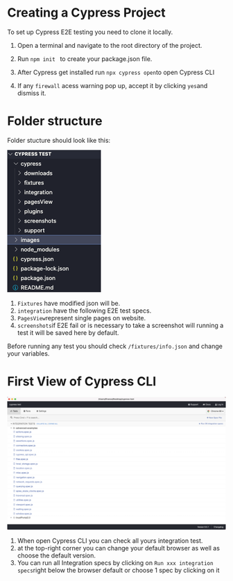 # Creating a Cypress Project

To set up Cypress E2E testing you need to clone it locally.

  1. Open a terminal and navigate to the root directory of the project.

2. Run ```npm init ``` to create your package.json file.
3. After Cypress get installed run ```npx cypress open```to open Cypress CLI 
4. If any ```firewall``` acess warning pop up, accept it by clicking ```yes```and dismiss it.

# Folder structure 

Folder stucture should look like this:

![Cypress CLI](/images/folderStructure.png)

1. ```Fixtures``` have modified json will be.
2. ```integration``` have the following E2E test specs.
3. ```PagesView```represent single pages on website.
4. ```screenshots```if E2E fail or is necessary to take a screenshot will running a test it will be saved here by default.

Before running any test you should check ```/fixtures/info.json``` and change your variables.

# First View of Cypress CLI

![Cypress CLI](/images/cypresscli.png)

1. When open Cypress CLI you can check all yours integration test. 
2. at the top-right corner you can change your default browser as well as choose the default version.
3. You can run all Integration specs by clicking on ```Run xxx integration specs```right below the browser default or choose 1 spec by clicking on it

